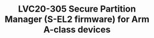 ---
categories:
- lvc20
description: This session is about Arm's Secure Partition Manager (SPM) for A-class
  devices. The SPM is the reference open-source S-EL2 firmware implementation for
  the recently introduced Armv8.4-SecEL2 / Secure EL2 virtualization extensions. It
  is based on Google's Hafnium hypervisor now transitioned to trustedfirmware.org.
  It leverages the Platform Security Architecture Firmware Framework for A-class (PSA
  FF-A) specification. The presentation deals with brief history and use cases, SPM
  architecture, project status and plans.
image: /assets/images/featured-images/lvc20/LVC20-305.png
session_id: LVC20-305
session_room: '[Track 3] DataCenter'
session_slot:
  end_time: 2020-09-24 16:40
  start_time: 2020-09-24 16:15
session_speakers:
- speaker_bio: Olivier has 17 years experience in low-level embedded software and
    security starting with OMAP Boot ROM development and validation at TI, connectivity
    and modem firmware development at Intel, to TEE OS development at Trustonic. He&#39;s
    now working for Arm&#39;s Open Source Software group in the Trusted Firmware-A
    (TF-A) team.
  speaker_company: Arm
  speaker_image: http://avatars.sched.co/0/7f/10901819/avatar.jpg.320x320px.jpg?11b
  speaker_name: Olivier Deprez
  speaker_position: Principal Software Engineer
  speaker_role: attendee, speaker
session_track: Security
tag: session
tags: Security
title: LVC20-305 Secure Partition Manager (S-EL2 firmware) for Arm A-class devices
---